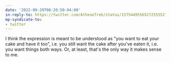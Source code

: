 ```yaml
---
date: '2022-09-29T08:20:50-04:00'
in-reply-to: https://twitter.com/AtheneTrek/status/1575449556527255552?t=bTzsiGi9b4Ikzw4br6q7iQ&s=19
mp-syndicate-to:
- twitter
---
```


I think the expression is meant to be understood as "you want to eat your cake and have it too", i.e. you still want the cake after you've eaten it, i.e. you want things both ways.  Or, at least, that's the only way it makes sense to me.